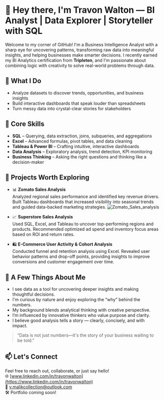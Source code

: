 # 👋 Hey there, I'm Travon Walton — BI Analyst | Data Explorer | Storyteller with SQL

Welcome to my corner of GitHub! I'm a Business Intelligence Analyst with a sharp eye for uncovering patterns, transforming raw data into meaningful insights, and helping businesses make smarter decisions. I recently earned my BI Analytics certification from **Tripleten**, and I'm passionate about combining logic with creativity to solve real-world problems through data.

## 💼 What I Do
- Analyze datasets to discover trends, opportunities, and business insights  
- Build interactive dashboards that speak louder than spreadsheets  
- Turn messy data into crystal-clear stories for stakeholders

## 🧠 Core Skills
- **SQL** – Querying, data extraction, joins, subqueries, and aggregations  
- **Excel** – Advanced formulas, pivot tables, and data cleaning  
- **Tableau & Power BI** – Crafting intuitive, interactive dashboards  
- **Data Analysis** – Exploratory analysis, trend detection, KPI monitoring  
- **Business Thinking** – Asking the right questions and thinking like a decision-maker

## 🚀 Projects Worth Exploring
- 📊 **Zomato Sales Analysis**  
  Analyzed regional sales performance and identified key revenue drivers. Built Tableau dashboards that increased visibility into seasonal trends and guided data-backed marketing strategies.
  ![Zomato_Sales_analysis](https://github.com/Travon-77/Travon-77/tree/main/Zomato%20Sales%20Analysis)

- 📈 **Superstore Sales Analysis**  
  Used SQL, Excel, and Tableau to uncover top-performing regions and products. Recommended optimized ad spend and inventory focus areas based on ROI and return rates.

- 🛍️ **E-Commerce User Activity & Cohort Analysis**  
  Conducted funnel and retention analysis using Excel. Revealed user behavior patterns and drop-off points, providing insights to improve conversions and customer engagement over time.

## 🧩 A Few Things About Me  
- I see data as a tool for uncovering deeper insights and making thoughtful decisions.  
- I'm curious by nature and enjoy exploring the “why” behind the numbers.  
- My background blends analytical thinking with creative perspective.  
- I’m influenced by innovative thinkers who value purpose and clarity.  
- I believe good analysis tells a story — clearly, concisely, and with impact.

> “Data is not just numbers—it's the story of your business waiting to be told.”

## 📫 Let's Connect
Feel free to reach out, collaborate, or just say hello!  
🌐 [www.linkedin.com/in/travonwalton](https://www.linkedin.com/in/travonwalton)  
📧 v.malikcollection@outlook.com  
🛠️ Portfolio coming soon!

